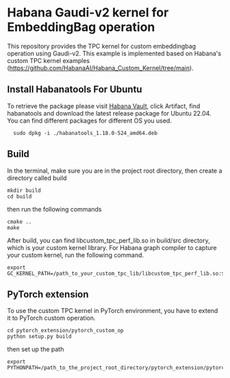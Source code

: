 # Habana Gaudi-v2 kernel for EmbeddingBag operation

This repository provides the TPC kernel for custom embeddingbag operation using Gaudi-v2. This example is implemented based on Habana's custom TPC kernel examples (https://github.com/HabanaAI/Habana_Custom_Kernel/tree/main).

## Install Habanatools For Ubuntu
To retrieve the package please visit [Habana Vault](https://vault.habana.ai/artifactory/debian/jammy/pool/main/h/habanatools/habanatools_1.18.0-524_amd64.deb), click Artifact, find habanatools and download the latest release package for Ubuntu 22.04. You can find different packages for different OS you used. 
```  
  sudo dpkg -i ./habanatools_1.18.0-524_amd64.deb
```

## Build
In the terminal, make sure you are in the project root directory, then create a directory called build
```  
mkdir build
cd build
```  
then run the following commands
```  
cmake ..
make
```  
After build, you can find libcustom_tpc_perf_lib.so in build/src directory, which is your custom kernel library. For Habana graph compiler to capture your custom kernel, run the following command.
```  
export GC_KERNEL_PATH=/path_to_your_custom_tpc_lib/libcustom_tpc_perf_lib.so:$GC_KERNEL_PATH
```  

## PyTorch extension
To use the custom TPC kernel in PyTorch environment, you have to extend it to PyTorch custom operation.
```  
cd pytorch_extension/pytorch_custom_op
python setup.py build
```  
then set up the path
```  
export PYTHONPATH=/path_to_the_project_root_directory/pytorch_extension/pytorch_custom_op:$PYTHONPATH
``` 